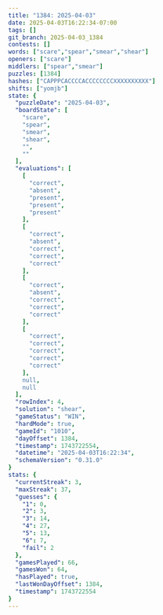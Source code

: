 ```yaml
---
title: "1384: 2025-04-03"
date: 2025-04-03T16:22:34-07:00
tags: []
git_branch: 2025-04-03_1384
contests: []
words: ["scare","spear","smear","shear"]
openers: ["scare"]
middlers: ["spear","smear"]
puzzles: [1384]
hashes: ["CAPPPCACCCCACCCCCCCCXXXXXXXXXX"]
shifts: ["yomjb"]
state: {
  "puzzleDate": "2025-04-03",
  "boardState": [
    "scare",
    "spear",
    "smear",
    "shear",
    "",
    ""
  ],
  "evaluations": [
    [
      "correct",
      "absent",
      "present",
      "present",
      "present"
    ],
    [
      "correct",
      "absent",
      "correct",
      "correct",
      "correct"
    ],
    [
      "correct",
      "absent",
      "correct",
      "correct",
      "correct"
    ],
    [
      "correct",
      "correct",
      "correct",
      "correct",
      "correct"
    ],
    null,
    null
  ],
  "rowIndex": 4,
  "solution": "shear",
  "gameStatus": "WIN",
  "hardMode": true,
  "gameId": "1010",
  "dayOffset": 1384,
  "timestamp": 1743722554,
  "datetime": "2025-04-03T16:22:34",
  "schemaVersion": "0.31.0"
}
stats: {
  "currentStreak": 3,
  "maxStreak": 37,
  "guesses": {
    "1": 0,
    "2": 3,
    "3": 14,
    "4": 27,
    "5": 13,
    "6": 7,
    "fail": 2
  },
  "gamesPlayed": 66,
  "gamesWon": 64,
  "hasPlayed": true,
  "lastWonDayOffset": 1384,
  "timestamp": 1743722554
}
---
```

<!-- more -->
